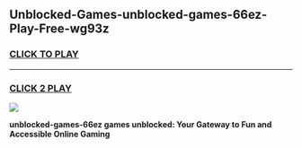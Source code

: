 
## Unblocked-Games-unblocked-games-66ez-Play-Free-wg93z
<h3>
<a href="https://premium76.site?title=unblocked-games-66ez&ref=24M">CLICK TO PLAY</a></h3>
<hr>

<h3>
<a href="https://premium76.site?title=unblocked-games-66ez&ref=24M">CLICK 2 PLAY</a>
  
</h3>

<a href="https://premium76.site?title=unblocked-games-66ez&ref=24M"><img src="https://clearcache.store/games.png"></a>


**unblocked-games-66ez games unblocked: Your Gateway to Fun and Accessible Online Gaming**
